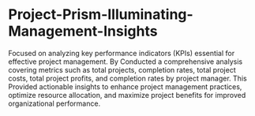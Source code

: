 # Project-Prism-Illuminating-Management-Insights
Focused on analyzing key performance indicators (KPIs) essential for effective project management.
By Conducted a comprehensive analysis covering metrics such as total projects, completion rates, total project costs, total project profits, and completion rates by project manager.
This Provided actionable insights to enhance project management practices, optimize resource allocation, and maximize project benefits for improved organizational performance.
